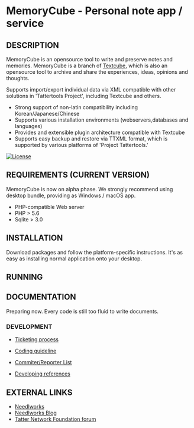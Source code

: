 MemoryCube - Personal note app / service
========================================

## DESCRIPTION

MemoryCube is an opensource tool to write and preserve notes and memories. MemoryCube is a branch of [Textcube](https://github.com/needlworks/textcube), which is also an opensource tool to archive and share the experiences, ideas, opinions and thoughts.

Supports import/export individual data via XML compatible with other solutions in 'Tattertools Project', including Textcube and others.

* Strong support of non-latin compatibility including Korean/Japanese/Chinese
* Supports various installation environments (webservers,databases and languages)
* Provides and extensible plugin architecture compatible with Textcube
* Supports easy backup and restore via TTXML format, which is supported by various platforms of 'Project Tattertools.'


[![License](https://img.shields.io/badge/license-GPLv2-green.svg)](http://www.gnu.org/licenses/gpl-2.0.html)

## REQUIREMENTS (CURRENT VERSION)
MemoryCube is now on alpha phase. We strongly recommend using desktop bundle, providing as Windows / macOS app.

 * PHP-compatible Web server
 * PHP > 5.6
 * Sqlite > 3.0

## INSTALLATION

Download packages and follow the platform-specific instructions. It's as easy as installing normal application onto your desktop.

## RUNNING

## DOCUMENTATION
Preparing now. Every code is still too fluid to write documents.

### DEVELOPMENT
* [Ticketing process](https://github.com/Needlworks/Textcube/wiki/ticketProcess)
* [Coding guideline](https://github.com/Needlworks/Textcube/wiki/codingGuideline)
* [Commiter/Reporter List](https://github.com/Needlworks/Textcube/wiki/contributorList)

* [Developing references](https://github.com/Needlworks/Textcube/wiki/devReference)

## EXTERNAL LINKS

* [Needlworks](http://www.needlworks.org)
* [Needlworks Blog](http://blog.needlworks.org)
* [Tatter Network Foundation forum](http://forum.tattersite.com/ko)
